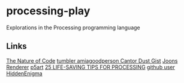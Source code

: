 processing-play
===============

Explorations in the Processing programming language


Links
----

[The Nature of Code](http://natureofcode.com/book/)
[tumbler amiagoodperson Cantor Dust Gist](https://gist.github.com/anonymous/09e288e2a53fc56e4659)
[Joons Renderer](https://github.com/joonhyublee/joons-renderer/wiki/Tutorial)
[p5art](http://p5art.tumblr.com/tutorials)
[25 LIFE-SAVING TIPS FOR PROCESSING](http://amnonp5.wordpress.com/2012/01/28/25-life-saving-tips-for-processing/)
[github user HiddenEnigma](https://github.com/hiddenenigma/365Processing)

